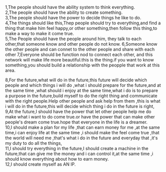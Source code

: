 1,The people should have the ability system to think everything.   
2,The people should have the ability to create something.   
3,The people should have the power to decide things he like to do.   
4,The things should like this,Thep people should try to everything,and find a thing that make him feel happy,or other something,then follow this thing,to make a way to make it come true.    
5,The People should have the people around him, they talk to each other,that someone know and other people do not know.
6,Someone know the other people and can connet to the other people and share with each other 
7,Everyone should be function nod to connect each other, and this network will make life more beautiful.this is the thing.if you want to know something,you should build a relationship with the peopple that work at this area.

8,For the future,what will do in the future,this future will decide which people and which things i will do ,what i should prepare for the future,and at the same time ,what should i enjoy at the same time,what i do is to prepare a purpose in the future,build myself to do the right thing and communicate with the right people.Help other people and ask help from them ,this is what i will do in the future,this will decide which thing i do in the future is right,    
9,At the future,I should have the power that let other people help me do make what i want to do come true.or have the power that can make other people's dream come true.hope that everyone in the life is a dreamer.    
10,I should make a plan for my life ,that can earn money for me ,at the same time,i can enjoy life at the same time ,i should make the feel come true ,that the world will need me ,that's what i do in the future and everyday that ,it's my duty to do all the things,     
11,I should try everything in the future,I should create a machine in the future,that can give me the money and i can control it,at the same time ,i should know everything about how to earn money.    
12,I should create myself as AN IP.   
